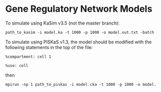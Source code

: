 # Gene Regulatory Network Models

To simulate using KaSim v3.5 (not the master branch):

`path_to_kasim -i model.ka -t 1000 -p 1000 -o model.out.txt -batch`

To simulate using PISKaS v1.3, the model should be modified with the following statements in the top of the file:

`%compartment: cell 1`

`%use: cell`

then

`mpirun -np 1 path_to_piskas -i model.cka -t 1000 -p 1000 -o model.`
